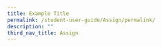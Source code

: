 ```yaml
---
title: Example Title
permalink: /student-user-guide/Assign/permalink/
description: ""
third_nav_title: Assign
---
```

